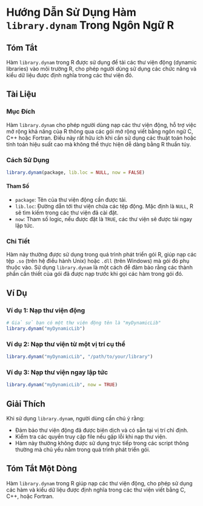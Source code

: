 <!--
Meta Description: # Hướng Dẫn Sử Dụng Hàm `library.dynam` Trong Ngôn Ngữ R ## Tóm Tắt Hàm `library.dynam` trong R được sử dụng để tải các thư viện động (dynamic librari...
Meta Keywords: các, thư, viện, library, dụng
-->

# Hướng Dẫn Sử Dụng Hàm `library.dynam` Trong Ngôn Ngữ R

## Tóm Tắt
Hàm `library.dynam` trong R được sử dụng để tải các thư viện động (dynamic libraries) vào môi trường R, cho phép người dùng sử dụng các chức năng và kiểu dữ liệu được định nghĩa trong các thư viện đó.

## Tài Liệu
### Mục Đích
Hàm `library.dynam` cho phép người dùng nạp các thư viện động, hỗ trợ việc mở rộng khả năng của R thông qua các gói mở rộng viết bằng ngôn ngữ C, C++ hoặc Fortran. Điều này rất hữu ích khi cần sử dụng các thuật toán hoặc tính toán hiệu suất cao mà không thể thực hiện dễ dàng bằng R thuần túy.

### Cách Sử Dụng
```R
library.dynam(package, lib.loc = NULL, now = FALSE)
```

#### Tham Số
- `package`: Tên của thư viện động cần được tải.
- `lib.loc`: Đường dẫn tới thư viện chứa các tệp động. Mặc định là `NULL`, R sẽ tìm kiếm trong các thư viện đã cài đặt.
- `now`: Tham số logic, nếu được đặt là `TRUE`, các thư viện sẽ được tải ngay lập tức.

### Chi Tiết
Hàm này thường được sử dụng trong quá trình phát triển gói R, giúp nạp các tệp `.so` (trên hệ điều hành Unix) hoặc `.dll` (trên Windows) mà gói đó phụ thuộc vào. Sử dụng `library.dynam` là một cách để đảm bảo rằng các thành phần cần thiết của gói đã được nạp trước khi gọi các hàm trong gói đó.

## Ví Dụ
### Ví dụ 1: Nạp thư viện động
```R
# Giả sử bạn có một thư viện động tên là "myDynamicLib"
library.dynam("myDynamicLib")
```

### Ví dụ 2: Nạp thư viện từ một vị trí cụ thể
```R
library.dynam("myDynamicLib", "/path/to/your/library")
```

### Ví dụ 3: Nạp thư viện ngay lập tức
```R
library.dynam("myDynamicLib", now = TRUE)
```

## Giải Thích
Khi sử dụng `library.dynam`, người dùng cần chú ý rằng:
- Đảm bảo thư viện động đã được biên dịch và có sẵn tại vị trí chỉ định.
- Kiểm tra các quyền truy cập file nếu gặp lỗi khi nạp thư viện.
- Hàm này thường không được sử dụng trực tiếp trong các script thông thường mà chủ yếu nằm trong quá trình phát triển gói.

## Tóm Tắt Một Dòng
Hàm `library.dynam` trong R giúp nạp các thư viện động, cho phép sử dụng các hàm và kiểu dữ liệu được định nghĩa trong các thư viện viết bằng C, C++, hoặc Fortran.